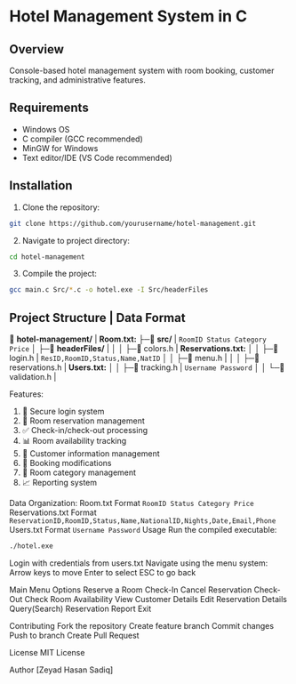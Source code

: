# Hotel Management System in C

## Overview
Console-based hotel management system with room booking, customer tracking, and administrative features.

## Requirements
- Windows OS
- C compiler (GCC recommended)
- MinGW for Windows
- Text editor/IDE (VS Code recommended)

## Installation
1. Clone the repository:
```bash
git clone https://github.com/yourusername/hotel-management.git
```
2. Navigate to project directory:
```bash
cd hotel-management
```
3. Compile the project:
```bash
gcc main.c Src/*.c -o hotel.exe -I Src/headerFiles
```


## Project Structure  |  Data Format
📁 **hotel-management/**            | **Room.txt:**
 ├─📁 **src/**                     | `RoomID Status Category Price`
 │ ├─📁 **headerFiles/**           | 
 │ │ ├─📄 colors.h                 | **Reservations.txt:**
 │ │ ├─📄 login.h                  | `ResID,RoomID,Status,Name,NatID`
 │ │ ├─📄 menu.h                   | 
 │ │ ├─📄 reservations.h           | **Users.txt:**
 │ │ ├─📄 tracking.h               | `Username Password`
 │ │ └─📄 validation.h             |


Features:
  1. 🔐 Secure login system
  2. 🏨 Room reservation management
  3. ✅ Check-in/check-out processing
  4. 📊 Room availability tracking
  5. 👥 Customer information management
  6. 🔄 Booking modifications
  7. 📝 Room category management
  8. 📈 Reporting system

Data Organization:
Room.txt Format
```RoomID Status Category Price```
Reservations.txt Format
```ReservationID,RoomID,Status,Name,NationalID,Nights,Date,Email,Phone```
Users.txt Format
```Username Password```
Usage
Run the compiled executable:
```bash
./hotel.exe
```
Login with credentials from users.txt
Navigate using the menu system:
  Arrow keys to move
  Enter to select
  ESC to go back

Main Menu Options
  Reserve a Room
  Check-In
  Cancel Reservation
  Check-Out
  Check Room Availability
  View Customer Details
  Edit Reservation Details
  Query(Search)
  Reservation Report
  Exit

Contributing
  Fork the repository
  Create feature branch
  Commit changes
  Push to branch
  Create Pull Request

License
MIT License

Author
[Zeyad Hasan Sadiq]
